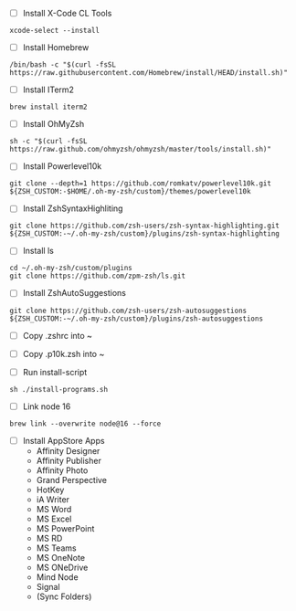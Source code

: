 - [ ] Install X-Code CL Tools
```
xcode-select --install
```

- [ ] Install Homebrew
```
/bin/bash -c "$(curl -fsSL https://raw.githubusercontent.com/Homebrew/install/HEAD/install.sh)"
```

- [ ] Install ITerm2
```
brew install iterm2
```

- [ ] Install OhMyZsh
```
sh -c "$(curl -fsSL https://raw.github.com/ohmyzsh/ohmyzsh/master/tools/install.sh)"
```

- [ ] Install Powerlevel10k
```
git clone --depth=1 https://github.com/romkatv/powerlevel10k.git ${ZSH_CUSTOM:-$HOME/.oh-my-zsh/custom}/themes/powerlevel10k
```

- [ ] Install ZshSyntaxHighliting
```
git clone https://github.com/zsh-users/zsh-syntax-highlighting.git ${ZSH_CUSTOM:-~/.oh-my-zsh/custom}/plugins/zsh-syntax-highlighting
```

- [ ] Install ls
```
cd ~/.oh-my-zsh/custom/plugins
git clone https://github.com/zpm-zsh/ls.git
```

- [ ] Install ZshAutoSuggestions
```
git clone https://github.com/zsh-users/zsh-autosuggestions ${ZSH_CUSTOM:-~/.oh-my-zsh/custom}/plugins/zsh-autosuggestions
```

- [ ] Copy .zshrc into ~
- [ ] Copy .p10k.zsh into ~

- [ ] Run install-script
```
sh ./install-programs.sh
```

- [ ] Link node 16
```
brew link --overwrite node@16 --force
```

- [ ] Install AppStore Apps
  - Affinity Designer
  - Affinity Publisher
  - Affinity Photo
  - Grand Perspective
  - HotKey
  - iA Writer
  - MS Word
  - MS Excel
  - MS PowerPoint
  - MS RD
  - MS Teams
  - MS OneNote
  - MS ONeDrive
  - Mind Node
  - Signal
  - (Sync Folders)
